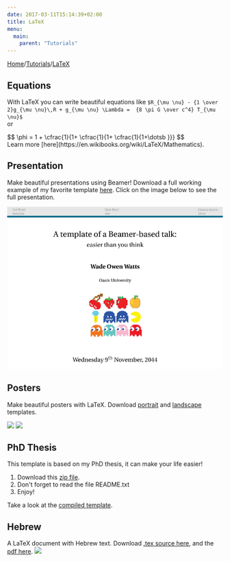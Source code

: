```yaml
---
date: 2017-03-11T15:14:39+02:00
title: LaTeX
menu:
  main:
    parent: "Tutorials"
---
```

<!-- if you are going to write equation in other pages, then just copy
this there, and the two scripts at the bottom of this file. You can also copy this in the footer.html, for example,
LaTeX will be available throughout the whole site.
 -->
<script type="text/javascript"
  src="https://cdn.mathjax.org/mathjax/latest/MathJax.js?config=TeX-AMS-MML_HTMLorMML">
</script>

[Home](/)/[Tutorials](/tutorials/)/[LaTeX](/tutorials/latex/)

## Equations
<!--
inline `$ \sqrt{c_a} $` math
display style
<div>$$
ax^2 +bx+c=0
$$</div>
https://gohugo.io/tutorials/mathjax/ -->
With LaTeX you can write beautiful equations like 
`$R_{\mu \nu} - {1 \over 2}g_{\mu \nu}\,R + g_{\mu \nu} \Lambda = 
 {8 \pi G \over c^4} T_{\mu \nu}$`  
or
<div>$$
\phi = 1 +
\cfrac{1}{1+
\cfrac{1}{1+
\cfrac{1}{1+\dotsb
}}}
$$</div>
Learn more [here](https://en.wikibooks.org/wiki/LaTeX/Mathematics).

## Presentation

Make beautiful presentations using Beamer! Download a full working example of my favorite template [here](/latex/beamer/beamer-example.zip). Click on the image below to see the full presentation.

[<img src="/latex/beamer/talk-beamer.png">](/latex/beamer/talk-template.pdf)

## Posters

Make beautiful posters with LaTeX. Download [portrait](https://bitbucket.org/yairmau/notebooks/raw/master/portrait_poster.zip) and [landscape](https://bitbucket.org/yairmau/notebooks/raw/master/landscape_poster.zip) templates.

![](http://www.bitbucket.org/yairmau/notebooks/raw/master/figures/landscape.png)
![](http://www.bitbucket.org/yairmau/notebooks/raw/master/figures/portrait.png)

## PhD Thesis

This template is based on my PhD thesis, it can make your life easier!

1. Download this [zip file](/latex/phd-thesis/phd_template.zip).
2. Don't forget to read the file README.txt
3. Enjoy!

Take a look at the [compiled template](/latex/phd-thesis/phd-thesis.pdf).


## Hebrew

A LaTeX document with Hebrew text. Download [.tex source here](https://bitbucket.org/yairmau/notebooks/raw/master/tex_heb.tex), and the [pdf here](https://bitbucket.org/yairmau/notebooks/raw/master/tex_heb.pdf).
![](http://www.bitbucket.org/yairmau/notebooks/raw/master/figures/heb_2pages.png)



<script type="text/x-mathjax-config">
MathJax.Hub.Config({
  tex2jax: {
    inlineMath: [['$','$'], ['\\(','\\)']],
    displayMath: [['$$','$$'], ['\[','\]']],
    processEscapes: true,
    processEnvironments: true,
    skipTags: ['script', 'noscript', 'style', 'textarea', 'pre'],
    TeX: { equationNumbers: { autoNumber: "AMS" },
         extensions: ["AMSmath.js", "AMSsymbols.js"] }
  }
});
</script>

<script type="text/x-mathjax-config">
  MathJax.Hub.Queue(function() {
    // Fix <code> tags after MathJax finishes running. This is a
    // hack to overcome a shortcoming of Markdown. Discussion at
    // https://github.com/mojombo/jekyll/issues/199
    var all = MathJax.Hub.getAllJax(), i;
    for(i = 0; i < all.length; i += 1) {
        all[i].SourceElement().parentNode.className += ' has-jax';
    }
});
</script>

